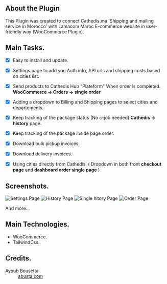 
## About the Plugin

This Plugin was created to connect Cathedis.ma 'Shipping and mailing service in Morocco' with Lamacom Maroc E-commerce website in user-friendly way (WooCommerce Plugin).


## Main Tasks.
- [x] Easy to install and update.
- [x] Settings page to add you Auth info, API urls and shipping costs based on cities list.
- [x] Send products to Cathedis Hub "Plateform" When order is completed. <b>WooCommerce -> Orders -> single order</b>
- [x] Adding a dropdown to Billing and Shipping pages to select cities and departements.
- [x] Keep tracking of the package status (No c-job needed) <b>Cathedis -> history</b> page.
- [x] Keep tracking of the package inside page order.
- [x] Download bulk pickup invoices.
- [x] Download delivery invoices.
- [x] Using cities directly from Cathedis, ( Dropdown in both front <b>checkout page</b> and <b>dashboard order single page</b> )


## Screenshots.

![Settings Page](https://i.imgur.com/MGgNrmx.png)
![History Page](https://i.imgur.com/KQ9RBdo.png)
![Single hitory Page](https://i.imgur.com/qor50rs.png)
![Order Page](https://i.imgur.com/s5XtT4P.png)


And more...

## Main Technologies.

* WooCommerce. 
* TailwindCss. 

## Credits.

<dl>
  <dt>Ayoub Bousetta</dt>
  <dd><a href="https://abusta.com">abusta.com</a></dd>

</dl>
